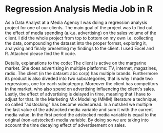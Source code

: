# Regression Analysis Media Job in R
As a Data Analyst at a Media Agency I was doing a regression analysis project for one of our clients. The main goal of the project was to find out the effect of media spending (a.k.a. advertising) on the sales volume of the client. I did the whole project from top to bottom on my own i.e. collecting the data, compounding the dataset into the proper format, exploring it, analysing and finally presenting my findings to the client. I used Excel and R. Attached please find the R code.

Details, explanations to the code:
The client is active on the margarine market. She does advertising in multiple platforms: TV, internet, magazines, radio. The client (in the dataset: abc corp) has multiple brands. Furthermore its product is also diveded into two subcategories, that is why I made two regressions, one for each subcategory. Moreover the client has competitors in the market, who also spend on advertising influencing the client's sales. Lastly, the effect of advertising is delayed in time, meaning that I have to adjust for that. In the Marketing Mix Modeling (MMM) literature a technique, so called "adstocking" has become widespread. In a nutshell we multiple the last value of the adstocked media variable and sum it with the current media value. In the first period the adstocked media variable is equal to the original (non-adstocked) media variable. By doing so we are taking into account the time decaying effect of advertisement on sales.
